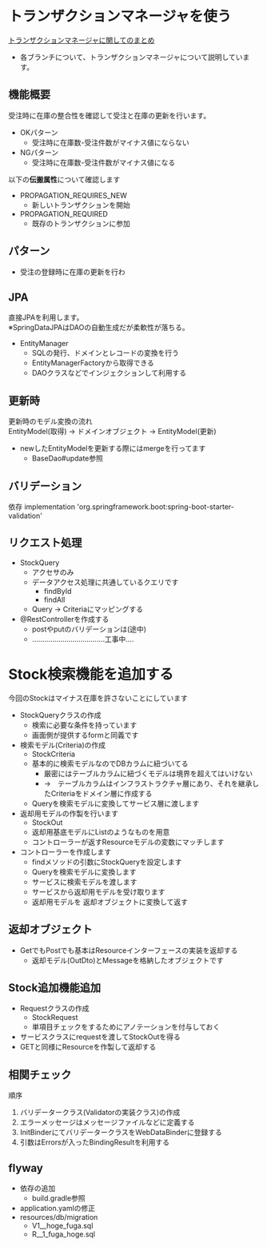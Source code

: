 # トランザクションマネージャを使う

[トランザクションマネージャに関してのまとめ](https://volkruss.com/?p=2420)

* 各ブランチについて、トランザクションマネージャについて説明しています。

## 機能概要

受注時に在庫の整合性を確認して受注と在庫の更新を行います。
* OKパターン
  * 受注時に在庫数-受注件数がマイナス値にならない
* NGパターン
  * 受注時に在庫数-受注件数がマイナス値になる
  

以下の**伝搬属性**について確認します

* PROPAGATION_REQUIRES_NEW
  * 新しいトランザクションを開始
* PROPAGATION_REQUIRED
  * 既存のトランザクションに参加

## パターン

* 受注の登録時に在庫の更新を行わ

## JPA

直接JPAを利用します。  
※SpringDataJPAはDAOの自動生成だが柔軟性が落ちる。

* EntityManager
  * SQLの発行、ドメインとレコードの変換を行う
  * EntityManagerFactoryから取得できる
  * DAOクラスなどでインジェクションして利用する
  
## 更新時

更新時のモデル変換の流れ  
EntityModel(取得) → ドメインオブジェクト → EntityModel(更新)

* newしたEntityModelを更新する際にはmergeを行ってます
  * BaseDao#update参照

## バリデーション

依存
implementation 'org.springframework.boot:spring-boot-starter-validation'


## リクエスト処理

* StockQuery
  * アクセサのみ
  * データアクセス処理に共通しているクエリです
    * findById
    * findAll
  * Query → Criteriaにマッピングする
* @RestControllerを作成する
  * postやputのバリデーションは(途中)
  * ....................................工事中....

# Stock検索機能を追加する

今回のStockはマイナス在庫を許さないことにしています

* StockQueryクラスの作成
  * 検索に必要な条件を持っています
  * 画面側が提供するformと同義です
* 検索モデル(Criteria)の作成
  * StockCriteria
  * 基本的に検索モデルなのでDBカラムに紐づいてる
    * 厳密にはテーブルカラムに紐づくモデルは境界を超えてはいけない
    * →　テーブルカラムはインフラストラクチャ層にあり、それを継承したCriteriaをドメイン層に作成する
  * Queryを検索モデルに変換してサービス層に渡します
* 返却用モデルの作製を行います
  * StockOut
  * 返却用基底モデルにList<T extends DTO>のようなものを用意
  * コントローラーが返すResourceモデルの変数にマッチします
* コントローラーを作成します
  * findメソッドの引数にStockQueryを設定します
  * Queryを検索モデルに変換します
  * サービスに検索モデルを渡します
  * サービスから返却用モデルを受け取ります
  * 返却用モデルを 返却オブジェクトに変換して返す

## 返却オブジェクト

* GetでもPostでも基本はResourceインターフェースの実装を返却する
  * 返却モデル(OutDto)とMessageを格納したオブジェクトです

## Stock追加機能追加

* Requestクラスの作成
  * StockRequest
  * 単項目チェックをするためにアノテーションを付与しておく
* サービスクラスにrequestを渡してStockOutを得る
* GETと同様にResourceを作製して返却する

## 相関チェック

順序

1. バリデータークラス(Validatorの実装クラス)の作成
2. エラーメッセージはメッセージファイルなどに定義する
3. InitBinderにてバリデータークラスをWebDataBinderに登録する
4. 引数はErrorsが入ったBindingResultを利用する



## flyway

* 依存の追加
  * build.gradle参照
* application.yamlの修正
* resources/db/migration
  * V1__hoge_fuga.sql
  * R__1_fuga_hoge.sql



